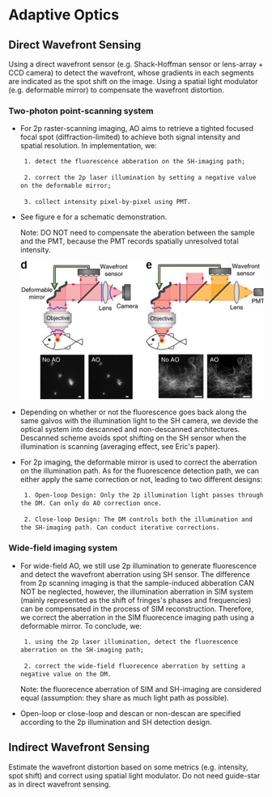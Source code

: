 # Adaptive Optics


## Direct Wavefront Sensing

Using a direct wavefront sensor (e.g. Shack-Hoffman sensor or lens-array + CCD camera) to detect the wavefront, whose gradients in each segments are indicated as the spot shift on the image. Using a spatial light modulator (e.g. deformable mirror) to compensate the wavefront distortion.


### Two-photon point-scanning system

* For 2p raster-scanning imaging, AO aims to retrieve a tighted focused focal spot (diffraction-limited) to achieve both signal intensity and spatial resolution. In implementation, we: 

       1. detect the fluorescence abberation on the SH-imaging path;

       2. correct the 2p laser illumination by setting a negative value on the deformable mirror;

       3. collect intensity pixel-by-pixel using PMT.

* See figure e for a schematic demonstration.

  Note: DO NOT need to compensate the aberation between the sample and the PMT, 
      because the PMT records spatially unresolved total intensity. 

     ![figure e](https://github.com/Jessie-ucb/Adaptive-Optics/blob/master/nmeth.4218-F3.jpg)


* Depending on whether or not the fluorescence goes back along the same galvos with the illumination light to the SH camera, we devide the optical system into descanned and non-descanned architectures. Descanned scheme avoids spot shifting on the SH sensor when the illumination is scanning (averaging effect, see Eric's paper).

* For 2p imaging, the deformable mirror is used to correct the aberration on the illumination path. As for the fluorescence detection path, we can either apply the same correction or not, leading to two different designs:

       1. Open-loop Design: Only the 2p illumination light passes through the DM. Can only do AO correction once.

       2. Close-loop Design: The DM controls both the illumination and the SH-imaging path. Can conduct iterative corrections.



### Wide-field imaging system

* For wide-field AO, we still use 2p illumination to generate fluorescence and detect the wavefront aberration using SH sensor. The difference from 2p scanning imaging is that the sample-induced abberation CAN NOT be neglected, however, the illumination aberration in SIM system (mainly represented as the shift of fringes's phases and frequencies) can be compensated in the process of SIM reconstruction. Therefore, we correct the aberration in the SIM fluorecence imaging path using a deformable mirror. To conclude, we: 

       1. using the 2p laser illumination, detect the fluorescence aberration on the SH-imaging path;

       2. correct the wide-field fluorecence aberration by setting a negative value on the DM.

   Note: the fluorecence aberration of SIM and SH-imaging are considered equal (assumption: they share as much light path as possible).

* Open-loop or close-loop and descan or non-descan are specified according to the 2p illumination and SH detection design.


## Indirect Wavefront Sensing

Estimate the wavefront distortion based on some metrics (e.g. intensity, spot shift) and correct using spatial light modulator. Do not need guide-star as in direct wavefront sensing. 




